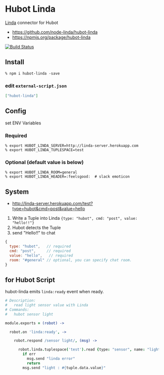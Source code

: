Hubot Linda
===========
[Linda](https://www.npmjs.com/package/linda) connector for Hubot

- https://github.com/node-linda/hubot-linda
- https://npmjs.org/package/hubot-linda

[![Build Status](https://travis-ci.org/node-linda/hubot-linda.svg)](https://travis-ci.org/node-linda/hubot-linda)


Install
-------

    % npm i hubot-linda -save

### edit `external-script.json`

```json
["hubot-linda"]
```


Config
------

set ENV Variables

### Required

    % export HUBOT_LINDA_SERVER=http://linda-server.herokuapp.com
    % export HUBOT_LINDA_TUPLESPACE=test

### Optional (default value is below)

    % export HUBOT_LINDA_ROOM=general
    % export HUBOT_LINDA_HEADER=:feelsgood:  # slack emoticon


System
------

- http://linda-server.herokuapp.com/test?type=hubot&cmd=post&value=hello

1. Write a Tuple into Linda `{type: "hubot", cmd: "post", value: "hello!!"}`
2. Hubot detects the Tuple
3. send "Hello!!" to chat

```javascript
{
  type: "hubot",   // required
  cmd: "post",     // required
  value: "hello",   // required
  room: "#general" // optional, you can specify chat room.
}
```


for Hubot Script
----------------
hubot-linda emits `linda:ready` event when ready.

```coffee
# Description:
#   read light sensor value with Linda
# Commands:
#   hubot sensor light

module.exports = (robot) ->

  robot.on 'linda:ready', ->

    robot.respond /sensor light/, (msg) ->

      robot.linda.tuplespace('test').read {type: "sensor", name: "light"}, (err, tuple) ->
        if err
          msg.send "linda error"
          return
        msg.send "light : #{tuple.data.value}"
```
